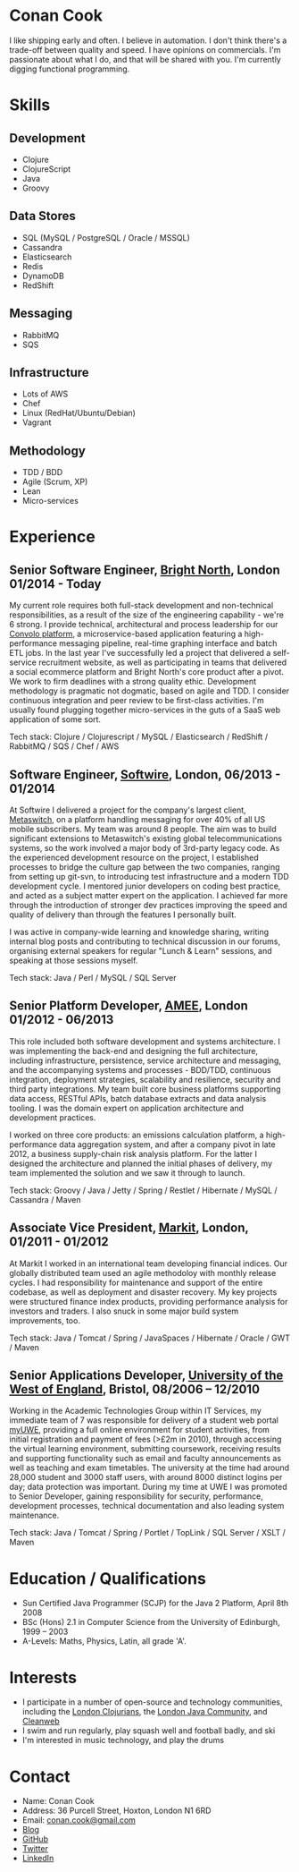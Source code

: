Conan Cook
==========
I like shipping early and often.  I believe in automation.  I don't think there's a trade-off between quality and speed.  I have opinions on commercials.  I'm passionate about what I do, and that will be shared with you.  I'm currently digging functional programming.
 
Skills
======

Development
-----------
+ Clojure
+ ClojureScript
+ Java 
+ Groovy

Data Stores
-----------
+ SQL (MySQL / PostgreSQL / Oracle / MSSQL)
+ Cassandra
+ Elasticsearch
+ Redis
+ DynamoDB
+ RedShift

Messaging
---------
+ RabbitMQ
+ SQS

Infrastructure
--------------
+ Lots of AWS
+ Chef
+ Linux (RedHat/Ubuntu/Debian)
+ Vagrant

Methodology
-----------
+ TDD / BDD
+ Agile (Scrum, XP)
+ Lean
+ Micro-services

Experience
==========

Senior Software Engineer, [Bright North](http://www.brightnorth.co.uk/), London 01/2014 - Today
-----------------------------------------------------------------------------------------------

My current role requires both full-stack development and non-technical responsibilities, as a result of the size of the engineering capability - we're 6 strong.  I provide technical, architectural and process leadership for our [Convolo platform](http://www.brightnorth.co.uk/platform.html), a microservice-based application featuring a high-performance messaging pipeline, real-time graphing interface and batch ETL jobs.  In the last year I've successfully led a project that delivered a self-service recruitment website, as well as participating in teams that delivered a social ecommerce platform and Bright North's core product after a pivot. We work to firm deadlines with a strong quality ethic.  Development methodology is pragmatic not dogmatic, based on agile and TDD.  I consider continuous integration and peer review to be first-class activities.  I'm usually found plugging together micro-services in the guts of a SaaS web application of some sort.

Tech stack: Clojure / Clojurescript / MySQL / Elasticsearch / RedShift / RabbitMQ / SQS / Chef / AWS

Software Engineer, [Softwire](http://www.softwire.com), London, 06/2013 - 01/2014
---------------------------------------------------------------------------------

At Softwire I delivered a project for the company's largest client, [Metaswitch](http://www.metaswitch.com/), on a platform handling messaging for over 40% of all US mobile subscribers.  My team was around 8 people. The aim was to build significant extensions to Metaswitch's existing global telecommunications systems, so the work involved a major body of 3rd-party legacy code.  As the experienced development resource on the project, I established processes to bridge the culture gap between the two companies, ranging from setting up git-svn, to introducing test infrastructure and a modern TDD development cycle.  I mentored junior developers on coding best practice, and acted as a subject matter expert on the application.  I achieved far more through the introduction of stronger dev practices improving the speed and quality of delivery than through the features I personally built.

I was active in company-wide learning and knowledge sharing, writing internal blog posts and contributing to technical discussion in our forums, organising external speakers for regular "Lunch & Learn" sessions, and speaking at those sessions myself.

Tech stack: Java / Perl / MySQL / SQL Server  

Senior Platform Developer, [AMEE](http://www.amee.com), London 01/2012 - 06/2013
---------------------------------------------------------------------------------------

This role included both software development and systems architecture.  I was implementing the back-end and designing the full architecture, including infrastructure, persistence, service architecture and messaging, and the accompanying systems and processes - BDD/TDD, continuous integration, deployment strategies, scalability and resilience, security and third party integrations.  My team built core business platforms supporting data access, RESTful APIs, batch database extracts and data analysis tooling.  I was the domain expert on application architecture and development practices.

I worked on three core products: an emissions calculation platform, a high-performance data aggregation system, and after a company pivot in late 2012, a business supply-chain risk analysis platform. For the latter I designed the architecture and planned the initial phases of delivery, my team implemented the solution and we saw it through to launch.

Tech stack: Groovy / Java / Jetty / Spring / Restlet / Hibernate / MySQL / Cassandra / Maven

Associate Vice President, [Markit](http://www.markit.com), London, 01/2011 - 01/2012
-----------------------------------------------------------------------------------------------

At Markit I worked in an international team developing financial indices.  Our globally distributed team used an agile methodoloy with monthly release cycles.  I had responsibility for maintenance and support of the entire codebase, as well as deployment and disaster recovery.  My key projects were structured finance index products, providing performance analysis for investors and traders.  I also snuck in some major build system improvements, too.

Tech stack: Java / Tomcat / Spring / JavaSpaces / Hibernate / Oracle / GWT / Maven
 
Senior Applications Developer, [University of the West of England](http://www.uwe.ac.uk), Bristol, 08/2006 – 12/2010
-----------------------------------------------------------------------------------------------------------------------------

Working in the Academic Technologies Group within IT Services, my immediate team of 7 was responsible for delivery of a student web portal [myUWE](http://my.uwe.ac.uk), providing a full online environment for student activities, from initial registration and payment of fees (>£2m in 2010), through accessing the virtual learning environment, submitting coursework, receiving results and supporting functionality such as email and faculty announcements as well as teaching and exam timetables.  The university at the time had around 28,000 student and 3000 staff users, with around 8000 distinct logins per day; data protection was important.  During my time at UWE I was promoted to Senior Developer, gaining responsibility for security, performance, development processes, technical documentation and also leading system maintenance. 

Tech stack: Java / Tomcat / Spring / Portlet / TopLink / SQL Server / XSLT / Maven

Education / Qualifications
==========================
+ Sun Certified Java Programmer (SCJP) for the Java 2 Platform, April 8th 2008
+ BSc (Hons) 2.1 in Computer Science from the University of Edinburgh, 1999 – 2003
+ A-Levels: Maths, Physics, Latin, all grade 'A'.
 
Interests
=========
+ I participate in a number of open-source and technology communities, including the [London Clojurians](http://londonclojurians.org/), the [London Java Community](http://www.meetup.com/Londonjavacommunity/), and [Cleanweb](http://www.cleanweb.org.uk/)
+ I swim and run regularly, play squash well and football badly, and ski
+ I'm interested in music technology, and play the drums

Contact
=======
+ Name: Conan Cook
+ Address: 36 Purcell Street, Hoxton, London N1 6RD
+ Email: [conan.cook@gmail.com](mailto:conan.cook@gmail.com)
+ [Blog](http://conan.is)
+ [GitHub](https://github.com/conan)
+ [Twitter](https://twitter.com/conanistweeting)
+ [LinkedIn](uk.linkedin.com/pub/conan-cook/21/9b4/265)
